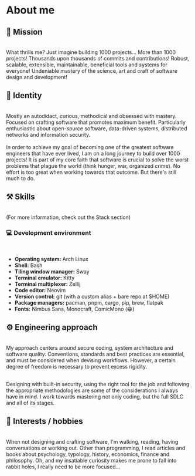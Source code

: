 # About me

## 🎯 Mission

<br />
What thrills me? Just imagine building 1000 projects... More than 1000 projects!
Thousands upon thousands of commits and contributions! Robust, scalable, extensible, maintainable, beneficial tools and systems for everyone! Undeniable mastery of the science, art and craft of software design and development!

## 👤 Identity

<br />
Mostly an autodidact, curious, methodical and obsessed with mastery. Focused on crafting software that promotes maximum benefit. Particularly enthusiastic about open-source software, data-driven systems, distributed networks and information security.

<br />
<br />
In order to achieve my goal of becoming one of the greatest software engineers that have ever lived, I am on a long journey to build over 1000 projects! It is part of my core faith that software is crucial to solve the worst problems that plague the world (think hunger, war, organized crime). No effort is too great when working towards that outcome. But there's still much to do.

## ⚒️ Skills

<br />
(For more information, check out the Stack section)

### 💻 Development environment

<br />

- **Operating system:** Arch Linux
- **Shell:** Bash
- **Tiling window manager:** Sway
- **Terminal emulator:** Kitty
- **Terminal multiplexer:** Zellij
- **Code editor:** Neovim
- **Version control:** git (with a custom alias + bare repo at $HOME)
- **Package managers:** pacman, pnpm, cargo, pip, brew, flatpak
- **Fonts:** Nimbus Sans, Monocraft, ComicMono (😁)
  <br />

## ⚙️ Engineering approach

<br />
My approach centers around secure coding, system architecture and software quality. Conventions, standards and best practices are essential, and must be considered when devising workflows. However, a certain degree of freedom is necessary to prevent excess rigidity.

<br />
<br />

Designing with built-in security, using the right tool for the job and following the appropriate methodologies are some of the considerations I always have in mind. I work towards mastering not only coding, but the full SDLC and all of its stages.

## 🎨 Interests / hobbies

<br />
When not designing and crafting software, I'm walking, reading, having conversations or working out. Other than programming, I read articles and books about psychology, typology, history, economics, finance and philosophy. Oh, and my insatiable curiosity makes me prone to fall into rabbit holes, I really need to be more focused...
